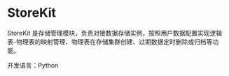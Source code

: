 # StoreKit

StoreKit 是存储管理模块，负责对接数据存储实例，按照用户数据配置实现逻辑表-物理表的映射管理、物理表在存储集群创建、过期数据定时删除或归档等功能。

开发语言：Python

